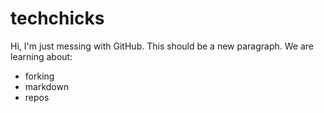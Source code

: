 techchicks
==========

Hi, I'm just messing with GitHub.  This should be a new paragraph.
We are learning about:
* forking
* markdown
* repos

